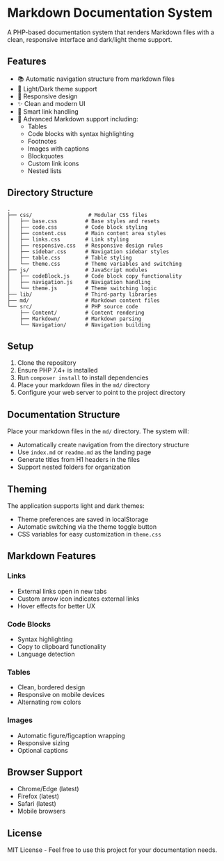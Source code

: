 # Markdown Documentation System

A PHP-based documentation system that renders Markdown files with a clean, responsive interface and dark/light theme support.

## Features

- 📚 Automatic navigation structure from markdown files
- 🎨 Light/Dark theme support
- 📱 Responsive design
- ✨ Clean and modern UI
- 🔗 Smart link handling
- 📝 Advanced Markdown support including:
  - Tables
  - Code blocks with syntax highlighting
  - Footnotes
  - Images with captions
  - Blockquotes
  - Custom link icons
  - Nested lists

## Directory Structure

```
.
├── css/                  # Modular CSS files
│   ├── base.css         # Base styles and resets
│   ├── code.css         # Code block styling
│   ├── content.css      # Main content area styles
│   ├── links.css        # Link styling
│   ├── responsive.css   # Responsive design rules
│   ├── sidebar.css      # Navigation sidebar styles
│   ├── table.css        # Table styling
│   └── theme.css        # Theme variables and switching
├── js/                  # JavaScript modules
│   ├── codeBlock.js     # Code block copy functionality
│   ├── navigation.js    # Navigation handling
│   └── theme.js         # Theme switching logic
├── lib/                 # Third-party libraries
├── md/                  # Markdown content files
└── src/                 # PHP source code
    ├── Content/         # Content rendering
    ├── Markdown/        # Markdown parsing
    └── Navigation/      # Navigation building
```

## Setup

1. Clone the repository
2. Ensure PHP 7.4+ is installed
3. Run `composer install` to install dependencies
4. Place your markdown files in the `md/` directory
5. Configure your web server to point to the project directory

## Documentation Structure

Place your markdown files in the `md/` directory. The system will:
- Automatically create navigation from the directory structure
- Use `index.md` or `readme.md` as the landing page
- Generate titles from H1 headers in the files
- Support nested folders for organization

## Theming

The application supports light and dark themes:
- Theme preferences are saved in localStorage
- Automatic switching via the theme toggle button
- CSS variables for easy customization in `theme.css`

## Markdown Features

### Links
- External links open in new tabs
- Custom arrow icon indicates external links
- Hover effects for better UX

### Code Blocks
- Syntax highlighting
- Copy to clipboard functionality
- Language detection

### Tables
- Clean, bordered design
- Responsive on mobile devices
- Alternating row colors

### Images
- Automatic figure/figcaption wrapping
- Responsive sizing
- Optional captions

## Browser Support

- Chrome/Edge (latest)
- Firefox (latest)
- Safari (latest)
- Mobile browsers

## License

MIT License - Feel free to use this project for your documentation needs.